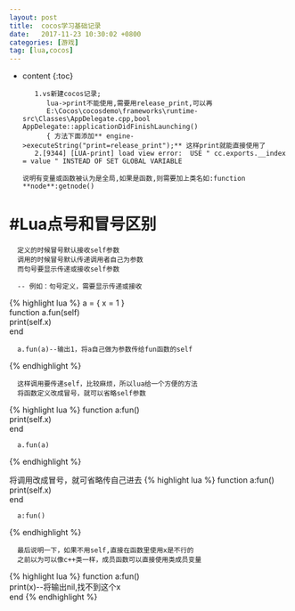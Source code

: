 ```yaml
---
layout: post
title:  cocos学习基础记录
date:   2017-11-23 10:30:02 +0800
categories: [游戏] 
tag: [lua,cocos] 
---
```


* content
{:toc}

         1.vs新建cocos记录;
            lua->print不能使用,需要用release_print,可以再
            E:\Cocos\cocosdemo\frameworks\runtime-src\Classes\AppDelegate.cpp,bool AppDelegate::applicationDidFinishLaunching()
            { 方法下面添加** engine->executeString("print=release_print");** 这样print就能直接使用了
         2.[9344] [LUA-print] load view error:  USE " cc.exports.__index = value " INSTEAD OF SET GLOBAL VARIABLE
      
      说明有变量或函数被认为是全局,如果是函数,则需要加上类名如:function **node**:getnode()
      

#Lua点号和冒号区别
===============

      定义的时候冒号默认接收self参数
      调用的时候冒号默认传递调用者自己为参数
      而句号要显示传递或接收self参数
      
      -- 例如：句号定义，需要显示传递或接收
{% highlight lua %}
      a = { x = 1 }  
      function a.fun(self)   
      print(self.x)  
      end  
        
      a.fun(a)--输出1，将a自己做为参数传给fun函数的self  
{% endhighlight %}

      这样调用要传递self，比较麻烦，所以lua给一个方便的方法
      将函数定义改成冒号，就可以省略self参数
{% highlight lua %}
      function a:fun()   
      print(self.x)  
      end  
        
      a.fun(a)  
{% endhighlight %}

将调用改成冒号，就可省略传自己进去
   {% highlight lua %}
   function a:fun()   
      print(self.x)  
      end  
        
      a:fun()  

{% endhighlight %}


      最后说明一下，如果不用self,直接在函数里使用x是不行的
      之前以为可以像c++类一样，成员函数可以直接使用类成员变量

   {% highlight lua %}
   function a:fun()   
      print(x)--将输出nil,找不到这个x  
      end
{% endhighlight %}

      








